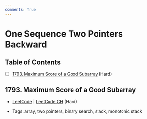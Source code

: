 ```yaml
---
comments: True
---
```


# One Sequence Two Pointers Backward

## Table of Contents

- [ ] [1793. Maximum Score of a Good Subarray](https://leetcode.cn/problems/maximum-score-of-a-good-subarray/) (Hard)

## 1793. Maximum Score of a Good Subarray

-   [LeetCode](https://leetcode.com/problems/maximum-score-of-a-good-subarray/) | [LeetCode CH](https://leetcode.cn/problems/maximum-score-of-a-good-subarray/) (Hard)

-   Tags: array, two pointers, binary search, stack, monotonic stack
